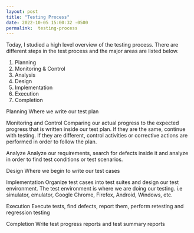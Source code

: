 ```yaml
---
layout: post
title: "Testing Process"
date: 2022-10-05 15:00:32 -0500
permalink:  testing-process
---
```


Today, I studied a high level overview of the testing process.  There are different steps in the test process and the major areas are listed below.

1.	Planning
2.	Monitoring & Control
3.	Analysis
4.	Design
5.	Implementation
6.	Execution
7.	Completion

Planning 
 Where we write our test plan

Monitoring and Control 
    Comparing our actual progress to the expected progress that is written inside our test plan.  If they are the same, continue with testing.  If they are different, control activities or corrective actions are performed in order to follow the plan.

Analyze
    Analyze our requirements, search for defects inside it and analyze in order to find test conditions or test scenarios.  

Design
    Where we begin to write our test cases

Implementation
    Organize test cases into test suites and design our test environment.  The test environment is where we are doing our testing. i.e simulator, emulator, Google Chrome, Firefox, Android, Windows, etc.  

Execution
    Execute tests, find defects, report them, perform retesting and regression testing 

Completion
    Write test progress reports and test summary reports

